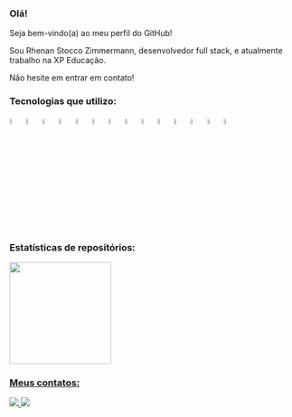 ### Olá!

<p>Seja bem-vindo(a) ao meu perfil do GitHub!</p>
<p>Sou Rhenan Stocco Zimmermann, desenvolvedor full stack, e atualmente trabalho na XP Educação.</p>
<p>Não hesite em entrar em contato!</p>

### Tecnologias que utilizo:

<div>
  <img src="https://cdn.jsdelivr.net/gh/devicons/devicon/icons/html5/html5-original-wordmark.svg" width="5%" />
  <img src="https://cdn.jsdelivr.net/gh/devicons/devicon/icons/css3/css3-original-wordmark.svg" width="5%" />
  <img src="https://cdn.jsdelivr.net/gh/devicons/devicon/icons/javascript/javascript-original.svg" width="5%" />
  <img src="https://cdn.jsdelivr.net/gh/devicons/devicon/icons/typescript/typescript-original.svg" width="5%" />
  <img src="https://cdn.jsdelivr.net/gh/devicons/devicon/icons/react/react-original-wordmark.svg" width="5%" />
  <img src="https://cdn.jsdelivr.net/gh/devicons/devicon/icons/nodejs/nodejs-original-wordmark.svg" width="5%" />
  <img src="https://cdn.jsdelivr.net/gh/devicons/devicon/icons/python/python-original-wordmark.svg" width="5%" />
  <img src="https://cdn.jsdelivr.net/gh/devicons/devicon/icons/flask/flask-original-wordmark.svg" width="5%" />
  <img src="https://cdn.jsdelivr.net/gh/devicons/devicon/icons/pandas/pandas-original-wordmark.svg" width="5%" />  
  <img src="https://cdn.jsdelivr.net/gh/devicons/devicon/icons/csharp/csharp-original.svg" width="5%" />
  <img src="https://cdn.jsdelivr.net/gh/devicons/devicon/icons/dot-net/dot-net-original-wordmark.svg" width="5%" />
  <img src="https://cdn.jsdelivr.net/gh/devicons/devicon/icons/postgresql/postgresql-original-wordmark.svg" width="5%" />
  <img src="https://cdn.jsdelivr.net/gh/devicons/devicon/icons/mysql/mysql-original-wordmark.svg" width="5%" />  
  <img src="https://cdn.jsdelivr.net/gh/devicons/devicon/icons/mongodb/mongodb-original-wordmark.svg" width="5%" /> 
</div>

### Estatísticas de repositórios:
 
<div>
  <a href="https://github.com/rhenanstoccozimmermann" />
  <img src="https://github-readme-stats.vercel.app/api/top-langs/?username=rhenanstoccozimmermann&layout=compact&langs_count=7&theme=dark" height="180em" />
</div>

### Meus contatos:

<div>
  <a href="mailto:r.stoccozimmermann@gmail.com" target="_blank">
    <img src="https://img.shields.io/badge/Gmail-D14836?style=for-the-badge&logo=gmail&logoColor=white" />
  </a>
  <a href="https://www.linkedin.com/in/rhenanstoccozimmermann/" target="_blank">
    <img src="https://img.shields.io/badge/-LinkedIn-%230077B5?style=for-the-badge&logo=linkedin&logoColor=white" />
  </a>
</div>
